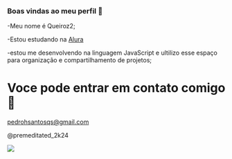### Boas vindas ao meu perfil 🥇

-Meu nome é Queiroz2;

-Estou estudando na [Alura](https://www.alura.com.br)

-estou me desenvolvendo na linguagem JavaScript e ultilizo esse espaço para organização e compartilhamento de projetos;

# Voce pode entrar em contato comigo 📧

pedrohsantosqs@gmail.com

@premeditated_2k24


![](https://media1.tenor.com/m/cdtU93iZYs4AAAAd/neymar.gif)
